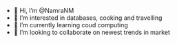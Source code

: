 - 👋 Hi, I’m @NamraNM
- 👀 I’m interested in databases, cooking and travelling
- 🌱 I’m currently learning coud computing
- 💞️ I’m looking to collaborate on newest trends in market

<!---
NamraNM/NamraNM is a ✨ special ✨ repository because its `README.md` (this file) appears on your GitHub profile.
You can click the Preview link to take a look at your changes.
--->
